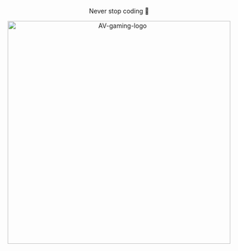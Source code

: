 <p align="center">Never stop coding 🔭</p>
<p align="center">
 <img width="500" src="https://i.ibb.co/m91rVX0/AV-gaming-logo.png" alt="AV-gaming-logo" border="0">
</p>


<!--
**lucasbrsa/lucasbrsa** is a ✨ _special_ ✨ repository because its `README.md` (this file) appears on your GitHub profile.

Here are some ideas to get you started:

- 🔭 I’m currently working on ...
- 🌱 I’m currently learning ...
- 👯 I’m looking to collaborate on ...
- 🤔 I’m looking for help with ...
- 💬 Ask me about ...
- 📫 How to reach me: ...
- 😄 Pronouns: ...
- ⚡ Fun fact: ...
-->
